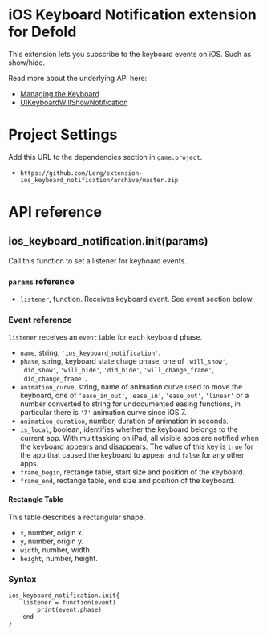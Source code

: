 # iOS Keyboard Notification extension for Defold

This extension lets you subscribe to the keyboard events on iOS. Such as show/hide.

Read more about the underlying API here:

- [Managing the Keyboard](https://developer.apple.com/library/archive/documentation/StringsTextFonts/Conceptual/TextAndWebiPhoneOS/KeyboardManagement/KeyboardManagement.html#//apple_ref/doc/uid/TP40009542-CH5-SW3)
- [UIKeyboardWillShowNotification](https://developer.apple.com/documentation/uikit/uikeyboardwillshownotification?language=objc)

# Project Settings

Add this URL to the dependencies section in `game.project`.

- `https://github.com/Lerg/extension-ios_keyboard_notification/archive/master.zip`

# API reference

## ios_keyboard_notification.init(params)

Call this function to set a listener for keyboard events.

### `params` reference

- `listener`, function. Receives keyboard event. See event section below.

### Event reference

`listener` receives an `event` table for each keyboard phase.

- `name`, string, `'ios_keyboard_notification'`.
- `phase`, string, keyboard state chage phase, one of `'will_show'`, `'did_show'`, `'will_hide'`, `'did_hide'`, `'will_change_frame'`, `'did_change_frame'`.
- `animation_curve`, string, name of animation curve used to move the keyboard, one of `'ease_in_out'`, `'ease_in'`, `'ease_out'`, `'linear'` or a number converted to string for undocumented easing functions, in particular there is `'7'` animation curve since iOS 7.
- `animation_duration`, number, duration of animation in seconds.
- `is_local`, boolean, identifies whether the keyboard belongs to the current app. With multitasking on iPad, all visible apps are notified when the keyboard appears and disappears. The value of this key is `true` for the app that caused the keyboard to appear and `false` for any other apps.
- `frame_begin`, rectange table, start size and position of the keyboard.
- `frame_end`, rectange table, end size and position of the keyboard.

#### Rectangle Table

This table describes a rectangular shape.

- `x`, number, origin x.
- `y`, number, origin y.
- `width`, number, width.
- `height`, number, height.

### Syntax

```language-lua
ios_keyboard_notification.init{
	listener = function(event)
		print(event.phase)
	end
}
```